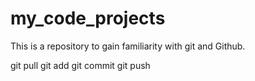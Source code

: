 # my_code_projects
This is a repository to gain familiarity with git and Github.

git pull
git add
git commit
git push
